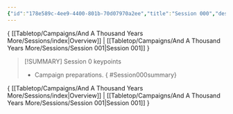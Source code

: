 ```yaml
---
{"id":"178e589c-4ee9-4400-801b-70d07970a2ee","title":"Session 000","description":"Session 0","publish":true,"date_created":"Saturday, June 10th 2023, 12:51:38 pm","date_modified":"Thursday, April 11th 2024, 2:52:08 pm","cssclasses":["mado-heading"],"path":"Tabletop/Campaigns/And A Thousand Years More/Sessions/Session 000.md","permalink":"/tabletop/campaigns/and-a-thousand-years-more/sessions/session-000/","PassFrontmatter":true}
---
```



{ [[Tabletop/Campaigns/And A Thousand Years More/Sessions/index\|Overview]] | [[Tabletop/Campaigns/And A Thousand Years More/Sessions/Session 001\|Session 001]] }

> [!SUMMARY] Session 0 keypoints
> - Campaign preparations.
{ #Session000summary}


{ [[Tabletop/Campaigns/And A Thousand Years More/Sessions/index\|Overview]] | [[Tabletop/Campaigns/And A Thousand Years More/Sessions/Session 001\|Session 001]] }
